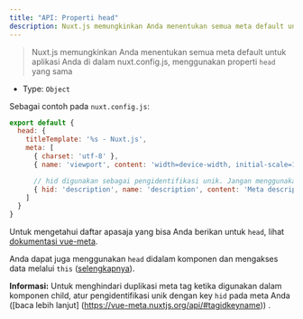```yaml
---
title: "API: Properti head"
description: Nuxt.js memungkinkan Anda menentukan semua meta default untuk aplikasi Anda di dalam nuxt.config.js.
---
```


> Nuxt.js memungkinkan Anda menentukan semua meta default untuk aplikasi Anda di dalam nuxt.config.js, menggunakan properti `head` yang sama

- Type: `Object`

Sebagai contoh pada `nuxt.config.js`:
```js
export default {
  head: {
    titleTemplate: '%s - Nuxt.js',
    meta: [
      { charset: 'utf-8' },
      { name: 'viewport', content: 'width=device-width, initial-scale=1' },

      // hid digunakan sebagai pengidentifikasi unik. Jangan menggunakan sebagai `vmid` karena tidak akan berfungsi
      { hid: 'description', name: 'description', content: 'Meta description' }
    ]
  }
}
```

Untuk mengetahui daftar apasaja yang bisa Anda berikan untuk `head`, lihat [dokumentasi vue-meta](https://vue-meta.nuxtjs.org/api/#metainfo-properties).

Anda dapat juga menggunakan `head` didalam komponen dan mengakses data melalui `this` ([selengkapnya](/api/pages-head)).

<div class="Alert Alert--teal">

<b>Informasi:</b> Untuk menghindari duplikasi meta tag ketika digunakan dalam komponen child, atur pengidentifikasi unik dengan key `hid` pada meta Anda ([baca lebih lanjut] (https://vue-meta.nuxtjs.org/api/#tagidkeyname)) .

</div>

